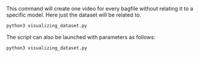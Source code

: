 This command will create one video for every bagfile without relating it to a
specific model. Here just the dataset will be related to.
```bash
python3 visualizing_dataset.py
```
The script can also be launched with parameters as follows:
```bash
python3 visualizing_dataset.py
```